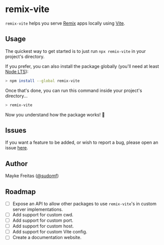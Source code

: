 # remix-vite

<!-- <div align="center">
  <a aria-label="Install Size" href="https://packagephobia.com/result?p=serve">
    <img src="https://packagephobia.com/badge?p=remix-vite">
  </a>
  <a aria-label="Stars" href="https://github.com/sudomf/remix-vite/stargazers">
    <img src="https://img.shields.io/github/stars/sudomf/remix-vite">
  </a>
</div>

--- -->

`remix-vite` helps you serve [Remix](https://remix.run/) apps locally using [Vite](https://vitejs.dev/).

## Usage

The quickest way to get started is to just run `npx remix-vite` in your project's directory.

If you prefer, you can also install the package globally (you'll need at least [Node LTS](https://github.com/nodejs/Release#release-schedule)):

```bash
> npm install --global remix-vite
```

Once that's done, you can run this command inside your project's directory...

```bash
> remix-vite
```

Now you understand how the package works! :tada:

## Issues

If you want a feature to be added, or wish to report a bug, please open an issue [here](https://github.com/sudomf/remix-vite/issues/new).

## Author

Mayke Freitas ([@sudomf](https://twitter.com/maykedev))

## Roadmap

- [ ] Expose an API to allow other packages to use `remix-vite`'s in custom server implementations.
- [ ] Add support for custom cwd.
- [ ] Add support for custom port.
- [ ] Add support for custom host.
- [ ] Add support for custom Vite config.
- [ ] Create a documentation website.

